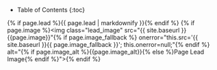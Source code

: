 * Table of Contents
{:toc}

{% if page.lead %}{{ page.lead | markdownify }}{% endif %}
{% if page.image %}<img class="lead_image" src="{{ site.baseurl }}{{page.image}}"{% if page.image_fallback %} onerror="this.src='{{ site.baseurl }}{{ page.image_fallback }}'; this.onerror=null;"{% endif %} alt="{% if page.image_alt %}{{page.image_alt}}{% else %}Page Lead Image{% endif %}">{% endif %}